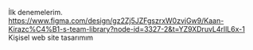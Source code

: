 İlk denemelerim.
https://www.figma.com/design/gz2Zj5JZFgszrxW0zvjGw9/Kaan-Kirazc%C4%B1-s-team-library?node-id=3327-2&t=YZ9XDruvL4rllL6x-1 Kişisel web site tasarımım
